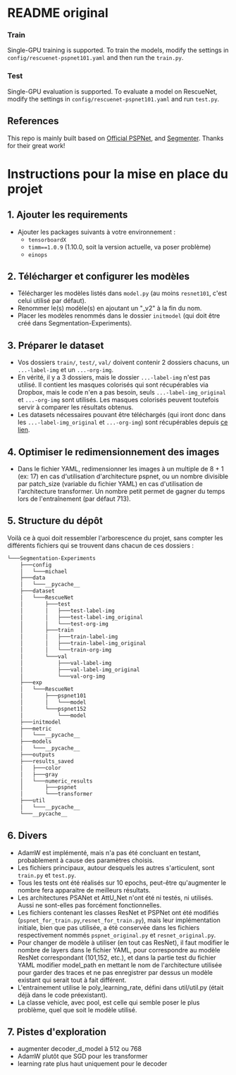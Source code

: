 # README original

### Train
Single-GPU training is supported. To train the models, modify the settings in `config/rescuenet-pspnet101.yaml` and then run the `train.py`.

### Test
Single-GPU evaluation is supported. To evaluate a model on RescueNet, modify the settings in `config/rescuenet-pspnet101.yaml` and run `test.py`.

## References
This repo is mainly built based on [Official PSPNet](https://github.com/hszhao/semseg), and [Segmenter](https://github.com/rstrudel/segmenter). Thanks for their great work!



# Instructions pour la mise en place du projet

## 1. Ajouter les requirements

- Ajouter les packages suivants à votre environnement :
  - `tensorboardX`
  - `timm==1.0.9` (1.10.0, soit la version actuelle, va poser problème)
  - `einops`

## 2. Télécharger et configurer les modèles

- Télécharger les modèles listés dans `model.py` (au moins `resnet101`, c'est celui utilisé par défaut).
- Renommer le(s) modèle(s) en ajoutant un "_v2" à la fin du nom.
- Placer les modèles renommés dans le dossier `initmodel` (qui doit être créé dans Segmentation-Experiments).

## 3. Préparer le dataset

- Vos dossiers `train/`, `test/`, `val/` doivent contenir 2 dossiers chacuns, un `...-label-img` et un `...-org-img`.
- En vérité, il y a 3 dossiers, mais le dossier `...-label-img` n'est pas utilisé. Il contient les masques colorisés qui sont récupérables via Dropbox, mais le code n'en a pas besoin, seuls  `...-label-img_original` et `...-org-img` sont utilisés. Les masques colorisés peuvent toutefois servir à comparer les résultats obtenus.
- Les datasets nécessaires pouvant être téléchargés (qui iront donc dans les  `...-label-img_original` et `...-org-img`) sont récupérables depuis [ce lien](https://springernature.figshare.com/collections/RescueNet_A_High_Resolution_UAV_Semantic_Segmentation_Benchmark_Dataset_for_Natural_Disaster_Damage_Assessment/6647354/1).


## 4. Optimiser le redimensionnement des images

- Dans le fichier YAML, redimensionner les images à un multiple de 8 + 1 (ex: 17) en cas d'utilisation d'architecture pspnet, ou un nombre divisible par patch_size (variable du fichier YAML) en cas d'utilisation de l'architecture transformer. Un nombre petit permet de gagner du temps lors de l'entraînement (par défaut 713).

## 5. Structure du dépôt

Voilà ce à quoi doit ressembler l'arborescence du projet, sans compter les différents fichiers qui se trouvent dans chacun de ces dossiers :

```bash
└───Segmentation-Experiments
    ├───config
    │   └───michael
    ├───data
    │   └───__pycache__
    ├───dataset
    │   └───RescueNet
    │       ├───test
    │       │   ├───test-label-img
    │       │   ├───test-label-img_original
    │       │   └───test-org-img
    │       ├───train
    │       │   ├───train-label-img
    │       │   ├───train-label-img_original
    │       │   └───train-org-img
    │       └───val
    │           ├───val-label-img
    │           ├───val-label-img_original
    │           └───val-org-img
    ├───exp
    │   └───RescueNet
    │       ├───pspnet101
    │       │   └───model
    │       └───pspnet152
    │           └───model
    ├───initmodel
    ├───metric
    │   └───__pycache__
    ├───models
    │   └───__pycache__
    ├───outputs
    ├───results_saved
    │   ├───color
    │   ├───gray
    │   └───numeric_results
    │       ├───pspnet
    │       └───transformer
    ├───util
    │   └───__pycache__
    └───__pycache__
```

## 6. Divers

- AdamW est implémenté, mais n'a pas été concluant en testant, probablement à cause des paramètres choisis.
- Les fichiers principaux, autour desquels les autres s'articulent, sont `train.py` et `test.py`.
- Tous les tests ont été réalisés sur 10 epochs, peut-être qu'augmenter le nombre fera apparaitre de meilleurs résultats.
- Les architectures PSANet et AttU_Net n'ont été ni testés, ni utilisés. Aussi ne sont-elles pas forcément fonctionnelles.
- Les fichiers contenant les classes ResNet et PSPNet ont été modifiés (`pspnet_for_train.py`,`resnet_for_train.py`), mais leur implémentation initiale, bien que pas utilisée, a été conservée dans les fichiers respectivement nommés `pspnet_original.py` et `resnet_original.py`.
- Pour changer de modèle à utiliser (en tout cas ResNet), il faut modifier le nombre de layers dans le fichier YAML, pour correspondre au modèle ResNet correspondant (101,152, etc.), et dans la partie test du fichier YAML modifier model_path en mettant le nom de l'architecture utilisée pour garder des traces et ne pas enregistrer par dessus un modèle existant qui serait tout à fait différent.
- L'entrainement utilise le poly_learning_rate, défini dans util/util.py (était déjà dans le code préexistant).
- La classe vehicle, avec pool, est celle qui semble poser le plus problème, quel que soit le modèle utilisé.


## 7. Pistes d'exploration

- augmenter decoder_d_model à 512 ou 768
- AdamW plutôt que SGD pour les transformer
- learning rate plus haut uniquement pour le decoder
